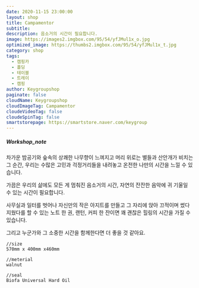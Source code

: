 ```yaml
---
date: 2020-11-15 23:00:00
layout: shop
title: Campamentor
subtitle:
description: 음소거의 시간이 필요합니다.
image: https://images2.imgbox.com/95/54/yfJMul1x_o.jpg
optimized_image: https://thumbs2.imgbox.com/95/54/yfJMul1x_t.jpg
category: shop
tags:
  - 캠핑카
  - 폴딩
  - 테이블
  - 트레이
  - 캠핑
author: Keygroupshop
paginate: false
cloudName: Keygroupshop
cloudImageTag: Campamentor
cloudeVideoTag: false
cloudeSpinTag: false
smartstorepage: https://smartstore.naver.com/keygroup
---
```

##### Workshop_note
차가운 밤공기와 숲속의 상쾌한 나무향이 느껴지고 머리 위로는 별들과 산안개가 비치는 그 순간, 우리는 수많은 고민과 걱정거리들을 내려놓고 온전한 나만의 시간을 느낄 수 있습니다.

가끔은 우리의 삶에도 모든 게 멈춰진 음소거의 시간, 자연의 잔잔한 음악에 귀 기울일 수 있는 시간이 필요합니다.

사무실과 일터를 벗어나 자신만의 작은 아지트를 만들고 그 자리에 앉아 끄적이며 썼다 지웠다를 할 수 있는 노트 한 권, 랜턴, 커피 한 잔이면 꽤 괜찮은 힐링의 시간을 가질 수 있습니다.

그리고 누군가와 그 소중한 시간을 함께한다면 더 좋을 것 같아요.

```
//size
570mm x 400mm x460mm

//meterial
walnut

//seal
Biofa Universal Hard Oil

```
